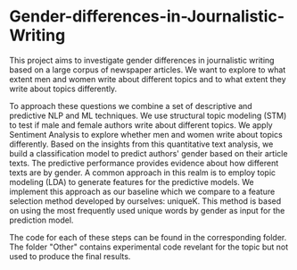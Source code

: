 # Gender-differences-in-Journalistic-Writing
This project aims to investigate gender differences in journalistic writing based on a large corpus of newspaper articles. We want to explore to what extent men and women write about different topics and to what extent they write about topics differently.

To approach these questions we combine a set of descriptive and predictive NLP and ML techniques. We use structural topic modeling (STM) to test if male and female authors write about different topics. We apply Sentiment Analysis to explore whether men and women write about topics differently. Based on the insights from this quantitative text analysis, we build a classification model to predict authors' gender based on their article texts. The predictive performance provides evidence about how different texts are by gender. A common approach in this realm is to employ topic modeling (LDA) to generate features for the predictive models. We implement this approach as our baseline which we compare to a feature selection method developed by ourselves: uniqueK. This method is based on using the most frequently used unique words by gender as input for the prediction model. 

The code for each of these steps can be found in the corresponding folder. The folder "Other" contains experimental code revelant for the topic but not used to produce the final results. 
